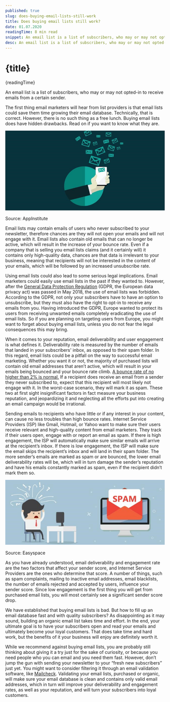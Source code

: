 ```yaml
---
published: true
slug: does-buying-email-lists-still-work
title: Does buying email lists still work?
date: 01.07.2020
readingTime: 8 min read
snippet: An email list is a list of subscribers, who may or may not opted-in to receive emails from a certain sender.
desc: An email list is a list of subscribers, who may or may not opted-in to receive emails from a certain sender.
---
```


# {title}

{readingTime}

An email list is a list of subscribers, who may or may not opted-in to receive emails from a certain sender.

The first thing email marketers will hear from list providers is that email lists could save them time growing their email database. Technically, that is correct. However, there is no such thing as a free lunch. Buying email lists does have hidden drawbacks. Read on if you want to know what they are.

![AppInstitute](./appInstitute.jpg?format=webp;jpg;avif&srcset)

Source: AppInstitute

Email lists may contain emails of users who never subscribed to your newsletter, therefore chances are they will not open your emails and will not engage with it. Email lists also contain old emails that can no longer be active, which will result in the increase of your bounce rate. Even if a company that is selling you email lists claims (and it certainly will) it contains only high-quality data, chances are that data is irrelevant to your business, meaning that recipients will not be interested in the content of your emails, which will be followed by an increased unsubscribe rate.

Using email lists could also lead to some serious legal implications. Email marketers could easily use email lists in the past if they wanted to. However, after the [General Data Protection Regulation](https://www.mailcheck.co/l/gdpr-info) (GDPR, the European data privacy act) was passed in May 2018, the use of email lists was forbidden. According to the GDPR, not only your subscribers have to have an option to unsubscribe, but they must also have the right to opt-in to receive any emails from you. Having introduced the GDPR, Europe wanted to protect its users from receiving unwanted emails completely eradicating the use of email lists. So if you are planning on targeting users from Europe, you might want to forget about buying email lists, unless you do not fear the legal consequences this may bring.

When it comes to your reputation, email deliverability and user engagement is what defines it. Deliverability rate is measured by the number of emails that landed in your subscribers' inbox, as opposed to their spam folder. In this regard, email lists could be a pitfall on the way to successful email marketing. Whether you want it or not, the majority of purchased lists will contain old email addresses that aren’t active, which will result in your emails being bounced and your bounce rate climb. [A bounce rate of no higher than 2% is normal.](https://www.mailcheck.co/l/making-sense-email-bounce-rates) If a recipient does receive an email from a sender they never subscribed to, expect that this recipient will most likely not engage with it. In the worst-case scenario, they will mark it as spam. These two at first sight insignificant factors in fact measure your business reputation, and jeopardizing it and neglecting all the efforts put into creating an email campaign would be irrational.

Sending emails to recipients who have little or if any interest in your content, can cause no less troubles than high bounce rates. Internet Service Providers (ISP) like Gmail, Hotmail, or Yahoo want to make sure their users receive relevant and high-quality content from email marketers. They track if their users open, engage with or report an email as spam. If there is high engagement, the ISP will automatically make sure similar emails will arrive at the recipient’s inbox. If there is low engagement, the ISP will make sure the email skips the recipient’s inbox and will land in their spam folder. The more sender’s emails are marked as spam or are bounced, the lower email deliverability rates will be, which will in turn damage the sender’s reputation and have his emails constantly marked as spam, even if the recipient didn’t mark them so.

![Easyspace](./easyspace.jpg?format=webp;jpg;avif&srcset)

Source: Easyspace

As you have already understood, email deliverability and engagement rate are the two factors that affect your sender score, and Internet Service Providers are the ones who determine that score. A number of things, such as spam complaints, mailing to inactive email addresses, email blacklists, the number of emails rejected and accepted by users, influence your sender score. Since low engagement is the first thing you will get from purchased email lists, you will most certainly see a significant sender score drop.

We have established that buying email lists is bad. But how to fill up an email database fast and with quality subscribers? As disappointing as it may sound, building an organic email list takes time and effort. In the end, your ultimate goal is to have your subscribers open and read your emails and ultimately become your loyal customers. That does take time and hard work, but the benefits of it your business will enjoy are definitely worth it.

While we recommend against buying email lists, you are probably still thinking about giving it a try just for the sake of curiosity, or because you need people who you can email and you need them fast. However, don’t jump the gun with sending your newsletter to your “fresh new subscribers” just yet. You might want to consider filtering it through an email validation software, like [Mailcheck](/#features). Validating your email lists, purchased or organic, will make sure your email database is clean and contains only valid email addresses, which in turn will improve your deliverability and engagement rates, as well as your reputation, and will turn your subscribers into loyal customers.
